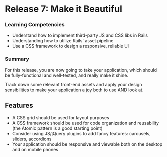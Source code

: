 # Release 7: Make it Beautiful

### Learning Competencies

- Understand how to implement third-party JS and CSS libs in Rails
- Understanding how to utilize Rails' asset pipeline
- Use a CSS framework to design a responsive, reliable UI

### Summary

For this release, you are now going to take your application, which should be fully-functional and
well-tested, and really make it shine.

Track down some relevant front-end assets and apply your design sensibilities to make your application
a joy both to use AND look at.

## Features

- A CSS grid should be used for layout purposes
- A CSS framework should be used for code organization and reusability (the Atomic pattern is a good starting point)
- Consider using JS/jQuery plugins to add fancy features: carousels, sliders, accordions
- Your application should be responsive and viewable both on the desktop and on mobile phones
